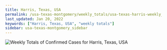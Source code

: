 ```yaml
---
title: Harris, Texas, USA
permalink: /usa-texas-montgomery/weekly_totals/usa-texas-harris-weekly_totals.html
last_updated: Jan 20, 2022
keywords: ["Harris, Texas, USA", "weekly totals"]
sidebar: usa-texas-montgomery_sidebar
---
```


![Weekly Totals of Confirmed Cases for Harris, Texas, USA](/covid_tracker/images/graphs/usa-texas-harris-weekly_totals_graph.png)
